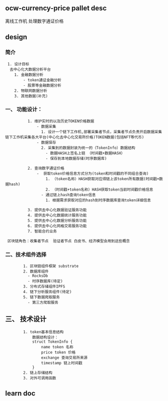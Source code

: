 ## ocw-currency-price pallet desc
  离线工作机 处理数字通证价格
## design

  ### 简介
     1. 设计目标
      去中心化大数据分析平台
        1. 金融数据分析
            - token通证金融分析
            - 股票等金融数据分析
        2. 物联网数据分析
        3. 其他数据(补充)    


  ### 一、 功能设计：

              1. 维护实时的以及历史TOKEN价格数据
                  - 数据采集
                    1. 设计一个链下工作机,部署采集者节点，采集者节点负责开启数据采集链下工作机采集各大平台(中心化去中心化交易所价格)TOKEN数据(包括NFT等代币)
                  - 数据保存  
                    2. 采集到的数据封装为统一的（TokenInfo）数据结构
                      - 数据HASH上签名上链 （时间戳+数据HASH）
                      - 保存到本地数据存储(时序数据库) 

              2. 查询数字通证价格 
                  -  获取token价格信息方式分为(token和时间戳的不同组合查询)
                      1. （token名称）HASH获取对应得链上该token所有数据(时间戳+数据hash)
                      2. （时间戳+token名称）HASH获取token当前时间戳价格信息
                    - 通过链上hash查询token信息
                      1. 根据需求获取对应的hash到时序数据库查询token详细信息

              3. 提供去中心化数据验证服务功能
              4. 提供去中心化数据统计服务功能
              5. 提供去中心化数据分析服务功能
              6. 提供去中心化网格交易服务功能
              7. 智能合约业务

     区块链角色：收集者节点  验证者节点 白皮书、经济模型会用到这些概念

  ### 二、技术组件选择

            1. 区块链组件框架 substrate
            2. 数据库组件
              - RocksDb
              - 时序数据库(待定)
            3. 分布式存储组件IPFS
            4. 链下分析服务组件(待定)   
            5. 链下数据爬取服务
              - 第三方爬取服务

  ## 三、 技术设计

            1. token基本信息结构
                数据结构设计：
                struct TokenInfo {
                    name token 名称
                    price token 价格
                    exchange 查询交易所来源
                    timestamp 链上时间戳
                }
            2. 链上存储结构
            3. 对外可调用函数   
             

## learn doc




